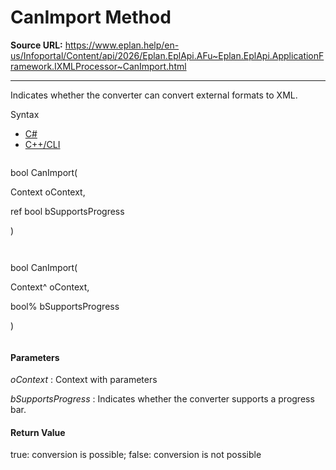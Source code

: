 # CanImport Method

**Source URL:** https://www.eplan.help/en-us/Infoportal/Content/api/2026/Eplan.EplApi.AFu~Eplan.EplApi.ApplicationFramework.IXMLProcessor~CanImport.html

---

Indicates whether the converter can convert external formats to XML.

Syntax

- [C#](#i-syntax-CS)
- [C++/CLI](#i-syntax-CPP2005)

```
```
bool CanImport( 

   Context oContext,

   ref bool bSupportsProgress

)
```
```

```
```
bool CanImport( 

   Context^ oContext,

   bool% bSupportsProgress

)
```
```

#### Parameters

*oContext*
:   Context with parameters

*bSupportsProgress*
:   Indicates whether the converter supports a progress bar.

#### Return Value

true: conversion is possible; false: conversion is not possible

